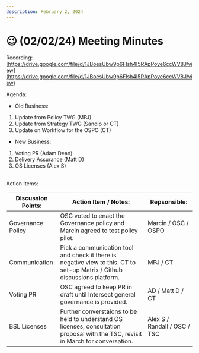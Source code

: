 ```yaml
---
description: February 2, 2024
---
```


# 😉 (02/02/24) Meeting Minutes

Recording: [https://drive.google.com/file/d/1JBoesUbw9p6Flsh4I5RApPoye6ccWV8J/view](https://drive.google.com/file/d/1JBoesUbw9p6Flsh4I5RApPoye6ccWV8J/view)

Agenda:

* Old Business:

1. Update from Policy TWG (MPJ)
2. Update from Strategy TWG (Sandip or CT)
3. Update on Workflow for the OSPO (CT)

* New Business:

1. Voting PR (Adam Dean)
2. Delivery Assurance (Matt D)
3. OS Licenses (Alex S)

\
Action Items:

| Discussion Points: | Action Item / Notes:                                                                                                               | Repsonsible:                 |
| ------------------ | ---------------------------------------------------------------------------------------------------------------------------------- | ---------------------------- |
| Governance Policy  | OSC voted to enact the Governance policy and Marcin agreed to test policy pilot.                                                   | Marcin / OSC / OSPO          |
| Communication      | Pick a communication tool and check it there is negative view to this. CT to set-up Matrix / Github discussions platform.          | MPJ / CT                     |
| Voting PR          | OSC agreed to keep PR in draft until Intersect general governance is provided.                                                     | AD / Matt D / CT             |
| BSL Licenses       | Further converstaions to be held to understand OS licenses, consultation proposal with the TSC, revisit in March for conversation. | Alex S / Randall / OSC / TSC |

